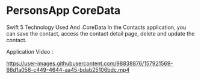 # PersonsApp CoreData

Swift 5 Technology Used And .CoreData In the Contacts application, you can save the contact, access the contact detail page, delete and update the contact.

Application Video : 

https://user-images.githubusercontent.com/98838876/157921569-66d1a056-c449-4644-aa45-bdab25106bdc.mp4
